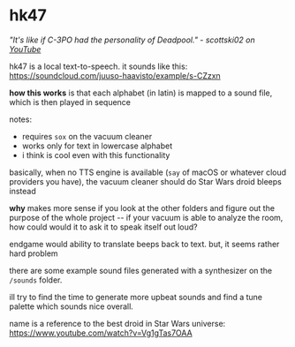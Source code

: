 
# hk47

*"It's like if C-3PO had the personality of Deadpool." - scottski02 on [YouTube](https://www.youtube.com/watch?v=Vg1gTas7OAA)*

hk47 is a local text-to-speech. it sounds like this: https://soundcloud.com/juuso-haavisto/example/s-CZzxn

**how this works** is that each alphabet (in latin) is mapped to a sound file, which is then played in sequence

notes:
- requires `sox` on the vacuum cleaner
- works only for text in lowercase alphabet
- i think is cool even with this functionality

basically, when no TTS engine is available (`say` of macOS or whatever cloud providers you have), the vacuum cleaner should do Star Wars droid bleeps instead

**why** makes more sense if you look at the other folders and figure out the purpose of the whole project -- if your vacuum is able to analyze the room, how could would it to ask it to speak itself out loud?

endgame would ability to translate beeps back to text. but, it seems rather hard problem

there are some example sound files generated with a synthesizer on the `/sounds` folder.

ill try to find the time to generate more upbeat sounds and find a tune palette which sounds nice overall.

name is a reference to the best droid in Star Wars universe: https://www.youtube.com/watch?v=Vg1gTas7OAA
